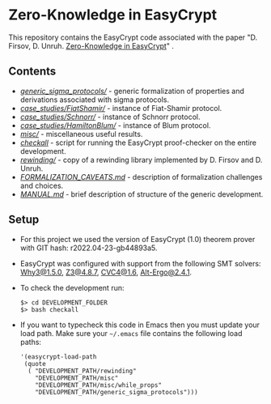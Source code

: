 # Zero-Knowledge in EasyCrypt

This repository contains the EasyCrypt code associated with the paper "D. Firsov, D. Unruh. [Zero-Knowledge in EasyCrypt](https://eprint.iacr.org/2022/926)" .

## Contents
- *[generic_sigma_protocols/](generic_sigma_protocols)*  - generic formalization of properties and derivations associated with sigma protocols.
- *[case_studies/FiatShamir/](case_studies/FiatShamir/)* - instance of Fiat-Shamir protocol.
- *[case_studies/Schnorr/](case_studies/Schnorr/)* - instance of Schnorr protocol.
- *[case_studies/HamiltonBlum/](case_studies/HamiltonBlum/)* - instance of Blum protocol. 
- *[misc/](misc/)* - miscellaneous useful results.
- *[checkall](checkall)* - script for running the EasyCrypt proof-checker on the entire development.
- *[rewinding/](rewinding/)* - copy of a rewinding library implemented by D. Firsov and D. Unruh.
- *[FORMALIZATION_CAVEATS.md](FORMALIZATION_CAVEATS.md)* - description of formalization challenges and choices.
- *[MANUAL.md](MANUAL.md)* - brief description of structure of the generic development.

## Setup
* For this project we used the version of EasyCrypt (1.0) theorem prover with GIT hash: r2022.04-23-gb44893a5.
* EasyCrypt was configured with support from the following SMT solvers: Why3@1.5.0, Z3@4.8.7, CVC4@1.6, Alt-Ergo@2.4.1.
* To check the development run:

      $> cd DEVELOPMENT_FOLDER
      $> bash checkall

* If you want to typecheck this code in Emacs then you must update your load path. Make sure your `~/.emacs` file contains the following load paths:

      '(easycrypt-load-path
       (quote
        ( "DEVELOPMENT_PATH/rewinding" 
          "DEVELOPMENT_PATH/misc"
          "DEVELOPMENT_PATH/misc/while_props"
          "DEVELOPMENT_PATH/generic_sigma_protocols")))

  





